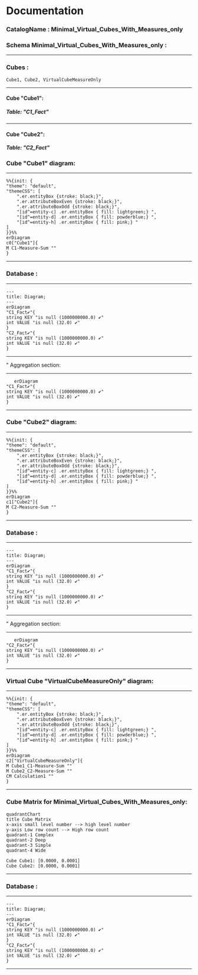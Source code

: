 # Documentation
### CatalogName : Minimal_Virtual_Cubes_With_Measures_only
### Schema Minimal_Virtual_Cubes_With_Measures_only : 
---
### Cubes :

    Cube1, Cube2, VirtualCubeMeasureOnly

---
#### Cube "Cube1":

    

##### Table: "C1_Fact"

---
#### Cube "Cube2":

    

##### Table: "C2_Fact"

### Cube "Cube1" diagram:

---

```mermaid
%%{init: {
"theme": "default",
"themeCSS": [
    ".er.entityBox {stroke: black;}",
    ".er.attributeBoxEven {stroke: black;}",
    ".er.attributeBoxOdd {stroke: black;}",
    "[id^=entity-c] .er.entityBox { fill: lightgreen;} ",
    "[id^=entity-d] .er.entityBox { fill: powderblue;} ",
    "[id^=entity-h] .er.entityBox { fill: pink;} "
]
}}%%
erDiagram
c0["Cube1"]{
M C1-Measure-Sum ""
}
```
---
### Database :
---
```mermaid
---
title: Diagram;
---
erDiagram
"C1_Fact✔"{
string KEY "is null (1000000000.0) ✔"
int VALUE "is null (32.0) ✔"
}
"C2_Fact✔"{
string KEY "is null (1000000000.0) ✔"
int VALUE "is null (32.0) ✔"
}

```
---
" Aggregation section:

---
```mermaid
   erDiagram
"C1_Fact✔"{
string KEY "is null (1000000000.0) ✔"
int VALUE "is null (32.0) ✔"
}
```
---
### Cube "Cube2" diagram:

---

```mermaid
%%{init: {
"theme": "default",
"themeCSS": [
    ".er.entityBox {stroke: black;}",
    ".er.attributeBoxEven {stroke: black;}",
    ".er.attributeBoxOdd {stroke: black;}",
    "[id^=entity-c] .er.entityBox { fill: lightgreen;} ",
    "[id^=entity-d] .er.entityBox { fill: powderblue;} ",
    "[id^=entity-h] .er.entityBox { fill: pink;} "
]
}}%%
erDiagram
c1["Cube2"]{
M C2-Measure-Sum ""
}
```
---
### Database :
---
```mermaid
---
title: Diagram;
---
erDiagram
"C1_Fact✔"{
string KEY "is null (1000000000.0) ✔"
int VALUE "is null (32.0) ✔"
}
"C2_Fact✔"{
string KEY "is null (1000000000.0) ✔"
int VALUE "is null (32.0) ✔"
}

```
---
" Aggregation section:

---
```mermaid
   erDiagram
"C2_Fact✔"{
string KEY "is null (1000000000.0) ✔"
int VALUE "is null (32.0) ✔"
}
```
---
### Virtual Cube "VirtualCubeMeasureOnly" diagram:

---

```mermaid
%%{init: {
"theme": "default",
"themeCSS": [
    ".er.entityBox {stroke: black;}",
    ".er.attributeBoxEven {stroke: black;}",
    ".er.attributeBoxOdd {stroke: black;}",
    "[id^=entity-c] .er.entityBox { fill: lightgreen;} ",
    "[id^=entity-d] .er.entityBox { fill: powderblue;} ",
    "[id^=entity-h] .er.entityBox { fill: pink;} "
]
}}%%
erDiagram
c2["VirtualCubeMeasureOnly"]{
M Cube1_C1-Measure-Sum ""
M Cube2_C2-Measure-Sum ""
CM Calculation1 ""
}
```
---
### Cube Matrix for Minimal_Virtual_Cubes_With_Measures_only:
```mermaid
quadrantChart
title Cube Matrix
x-axis small level number --> high level number
y-axis Low row count --> High row count
quadrant-1 Complex
quadrant-2 Deep
quadrant-3 Simple
quadrant-4 Wide

Cube Cube1: [0.0000, 0.0001]
Cube Cube2: [0.0000, 0.0001]
```
---
### Database :
---
```mermaid
---
title: Diagram;
---
erDiagram
"C1_Fact✔"{
string KEY "is null (1000000000.0) ✔"
int VALUE "is null (32.0) ✔"
}
"C2_Fact✔"{
string KEY "is null (1000000000.0) ✔"
int VALUE "is null (32.0) ✔"
}

```
---

